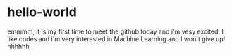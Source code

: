 # hello-world
emmmm, it is my first time to  meet the github today and i'm vesy excited.
I like codes and i'm very interested in Machine Learning and I won't give up!
hhhhhh
